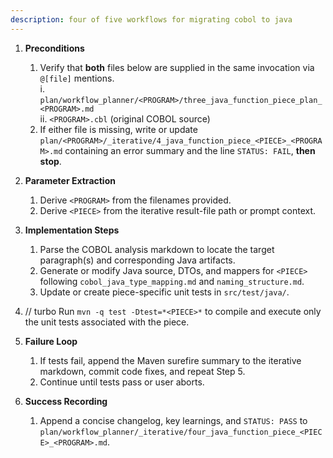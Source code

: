 ```yaml
---
description: four of five workflows for migrating cobol to java
---
```


1. **Preconditions**
   1. Verify that **both** files below are supplied in the same invocation via `@[file]` mentions.  
      i. `plan/workflow_planner/<PROGRAM>/three_java_function_piece_plan_<PROGRAM>.md`  
      ii. `<PROGRAM>.cbl` (original COBOL source)  
   2. If either file is missing, write or update `plan/<PROGRAM>/_iterative/4_java_function_piece_<PIECE>_<PROGRAM>.md` containing an error summary and the line `STATUS: FAIL`, **then stop**.

2. **Parameter Extraction**
   1. Derive `<PROGRAM>` from the filenames provided.  
   2. Derive `<PIECE>` from the iterative result-file path or prompt context.

3. **Implementation Steps**
   1. Parse the COBOL analysis markdown to locate the target paragraph(s) and corresponding Java artifacts.  
   2. Generate or modify Java source, DTOs, and mappers for `<PIECE>` following `cobol_java_type_mapping.md` and `naming_structure.md`.  
   3. Update or create piece-specific unit tests in `src/test/java/`.

4. // turbo
   Run `mvn -q test -Dtest=*<PIECE>*` to compile and execute only the unit tests associated with the piece.

5. **Failure Loop**
   1. If tests fail, append the Maven surefire summary to the iterative markdown, commit code fixes, and repeat Step&nbsp;5.  
   2. Continue until tests pass or user aborts.

6. **Success Recording**
   1. Append a concise changelog, key learnings, and `STATUS: PASS` to `plan/workflow_planner/_iterative/four_java_function_piece_<PIECE>_<PROGRAM>.md`.  
